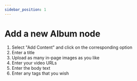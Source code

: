 ```yaml
---
sidebar_position: 1
---
```



# Add a new Album node

1. Select "Add Content" and click on the corresponding option
2. Enter a title
3. Upload as many in-page images as you like
4. Enter your video URLs
5. Enter the body text
6. Enter any tags that you wish